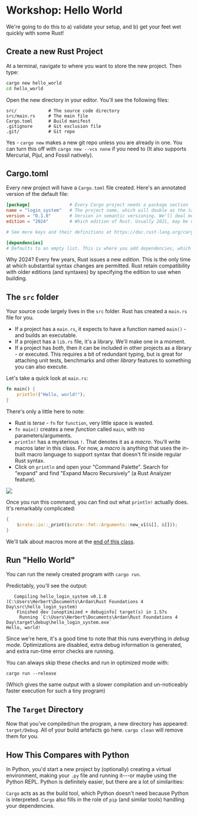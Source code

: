 # Workshop: Hello World

We're going to do this to a) validate your setup, and b) get your feet wet quickly with some Rust!

## Create a new Rust Project

At a terminal, navigate to where you want to store the new project. Then type:

```bash
cargo new hello_world
cd hello_world
```

Open the new directory in your editor. You'll see the following files:

```
src/            # The source code directory
src/main.rs     # The main file
Cargo.toml      # Build manifest
.gitignore      # Git exclusion file
.git/           # Git repo
```

Yes - `cargo new` makes a new git repo unless you are already in one. You can turn this off with `cargo new --vcs none` if you need to (It also supports Mercurial, Pijul, and Fossil natively).

## Cargo.toml

Every new project will have a `Cargo.toml` file created. Here's an annotated version of the default file:

```toml
[package]               # Every Cargo project needs a package section
name = "login_system"   # The project name, which will double as the target filename (e.g. login_system.exe)
version = "0.1.0"       # Version in semantic versioning. We'll deal more with versions later.
edition = "2024"        # Which edition of Rust. Usually 2021, may be older for some packages.

# See more keys and their definitions at https://doc.rust-lang.org/cargo/reference/manifest.html

[dependencies]
# Defaults to an empty list. This is where you add dependencies, which we'll do later.

```

Why 2024? Every few years, Rust issues a new *edition*. This is the only time at which substantial syntax changes are permitted. Rust retain compatibility with older editions (and syntaxes) by specifying the edition to use when building.

## The `src` folder

Your source code largely lives in the `src` folder. Rust has created a `main.rs` file for you.

* If a project has a `main.rs`, it expects to have a function named `main()` - and builds an executable.
* If a project has a `lib.rs` file, it's a library. We'll make one in a moment.
* If a project has *both*, then it can be included in other projects as a library - or executed. This requires a bit of redundant typing, but is great for attaching unit tests, benchmarks and other *library* features to something you can also execute.

Let's take a quick look at `main.rs`:

```rust
fn main() {
    println!("Hello, world!");
}
```

There's only a little here to note:

* Rust is *terse* - `fn` for `function`, very little space is wasted.
* `fn main()` creates a new *function* called `main`, with no parameters/arguments.
* `println!` has a mysterious `!`. That denotes it as a *macro*. You'll write macros later in this class. For now, a *macro* is anything that uses the in-built macro language to support syntax that doesn't fit inside regular Rust syntax.
* Click on `println` and open your "Command Palette". Search for "expand" and find "Expand Macro Recursively" (a Rust Analyzer feature).

![](/images/ExpandMacro.png)

Once you run this command, you can find out what `println!` actually does. It's remarkably complicated:

```rust
{
    $crate::io::_print($crate::fmt::Arguments::new_v1(&[], &[]));
}
```

We'll talk about macros more at the [end of this class](/day4/hour1/macros.md).

## Run "Hello World"

You can run the newly created program with `cargo run`.

Predictably, you'll see the output:

```
   Compiling hello_login_system v0.1.0 (C:\Users\Herbert\Documents\Ardan\Rust Foundations 4 Day\src\hello_login_system)
    Finished dev [unoptimized + debuginfo] target(s) in 1.57s
     Running `C:\Users\Herbert\Documents\Ardan\Rust Foundations 4 Day\target\debug\hello_login_system.exe`   
Hello, world!
```

Since we're here, it's a good time to note that this runs everything in *debug* mode. Optimizations are disabled, extra debug information is generated, and extra run-time error checks are running.

You can always skip these checks and run in optimized mode with:

```
cargo run --release
```

(Which gives the same output with a slower compilation and un-noticeably faster execution for such a tiny program)

## The `Target` Directory

Now that you've compiled/run the program, a new directory has appeared: `target/Debug`. All of your build artefacts go here. `cargo clean` will remove them for you.

## How This Compares with Python

In Python, you'd start a new project by (optionally) creating a virtual environment, making your `.py` file and running it---or maybe using the Python REPL. Python is definitely easier, but there are a lot of similarities:

`Cargo` acts as as the build tool, which Python doesn't need because Python is interpreted. `Cargo` also fills in the role of `pip` (and similar tools) handling your dependencies.